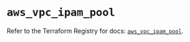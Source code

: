 # `aws_vpc_ipam_pool`

Refer to the Terraform Registry for docs: [`aws_vpc_ipam_pool`](https://registry.terraform.io/providers/hashicorp/aws/4.54.0/docs/resources/vpc_ipam_pool).
